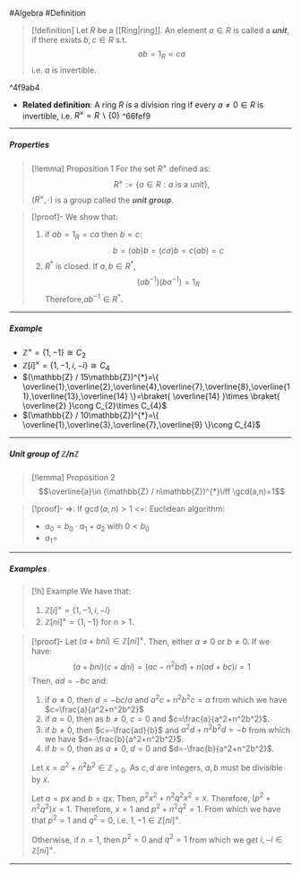 #Algebra #Definition 

> [!definition]
> Let $R$ be a [[Ring|ring]]. An element $a\in R$ is called a ***unit***, if there exists $b,c\in R$ s.t. $$ab=1_{R}=ca$$i.e. $a$ is invertible.

^4f9ab4

- **Related definition**: A ring $R$ is a division ring if every $a\neq 0\in R$ is invertible, i.e. $R^\times=R \backslash \{ 0 \}$ ^66fef9
---
##### Properties
> [!lemma] Proposition 1
> For the set $R^{\times}$ defined as: $$R^{\times}:=\{ a\in R:a\text{ is a unit} \},$$ $(R^\times,\cdot)$ is a group called the ***unit group***.

> [!proof]-
> We show that:
> 	1. if $ab=1_{R}=ca$ then $b=c$:$$b=(ab)b=(ca)b=c(ab)=c$$
> 	2. $R^*$ is closed. If $a,b\in R^{*}$, $$(ab^{-1})(ba^{-1})=1_{R}$$Therefore,$ab^{-1}\in R^{*}$.
---
##### Example
- $\mathbb{Z}^{\times}=\{ 1,-1 \}\cong C_{2}$
- $\mathbb{Z}[i]^{\times}=\{ 1,-1,i,-i \}\cong C_{4}$
-  $(\mathbb{Z} / 15\mathbb{Z})^{*}=\{ \overline{1},\overline{2},\overline{4},\overline{7},\overline{8},\overline{11},\overline{13},\overline{14} \}=\braket{ \overline{14}  }\times \braket{ \overline{2}  }\cong C_{2}\times C_{4}$
- $(\mathbb{Z} / 10\mathbb{Z})^{*}=\{ \overline{1},\overline{3},\overline{7},\overline{9} \}\cong C_{4}$
---
##### Unit group of $\mathbb{Z}/n\mathbb{Z}$
> [!lemma] Proposition 2
> $$\overline{a}\in (\mathbb{Z} / n\mathbb{Z})^{*}\iff \gcd(a,n)=1$$

> [!proof]-
> =>: If $\gcd(a,n)> 1$
> <=: Euclidean algorithm: 
> - $a_{0}=b_{0}\cdot a_{1}+a_{2}$ with $0<b_{0}$
> - $a_{1}=$
---
##### Examples
> [!h] Example
> We have that:
> 1. $\mathbb{Z}[i]^\times=\{ 1,-1,i,-i \}$
> 2. $\mathbb{Z}[ni]^\times=\{ 1,-1 \}$ for $n>1$.

> [!proof]-
> Let $(a+bni)\in \mathbb{Z}[ni]^\times$. Then, either $a\neq 0$ or $b\neq 0$. If we have: $$(a+bni)(c+dni)=(ac-n^2bd)+n(ad+bc)i=1$$Then, $ad=-bc$ and: 
> 1. if $a\neq0$, then $d=-bc /a$ and $a^2c+n^2b^2c=a$ from which we have $c=\frac{a}{a^2+n^2b^2}$
> 2. if $a=0$, then as $b\neq 0$, $c=0$ and $c=\frac{a}{a^2+n^2b^2}$.
> 3. if $b\neq 0$, then $c=-\frac{ad}{b}$ and ${a^2d}+n^2b^2d=-b$ from which we have $d=-\frac{b}{a^2+n^2b^2}$.
> 4. if $b=0$, then as $a\neq 0$, $d=0$ and $d=-\frac{b}{a^2+n^2b^2}$.
>    
> Let $x=a^2+n^2b^2\in \mathbb{Z}_{>0}$. As $c,d$ are integers, $a,b$ must be divisible by $x$. 
> 
> Let $a=px$ and $b=qx$.  Then, $p^2x^2+n^2q^2x^2=x$. Therefore, $(p^2+n^2q^2)x=1$. Therefore, $x=1$ and $p^2+n^2q^2=1$. From which we have that $p^2=1$ and $q^2=0$, i.e. $1,-1\in \mathbb{Z}[ni]^\times$.
> 
> Otherwise, if $n=1$, then $p^2=0$ and $q^2=1$ from which we get $i,-i\in \mathbb{Z}[ni]^\times$. 
---
